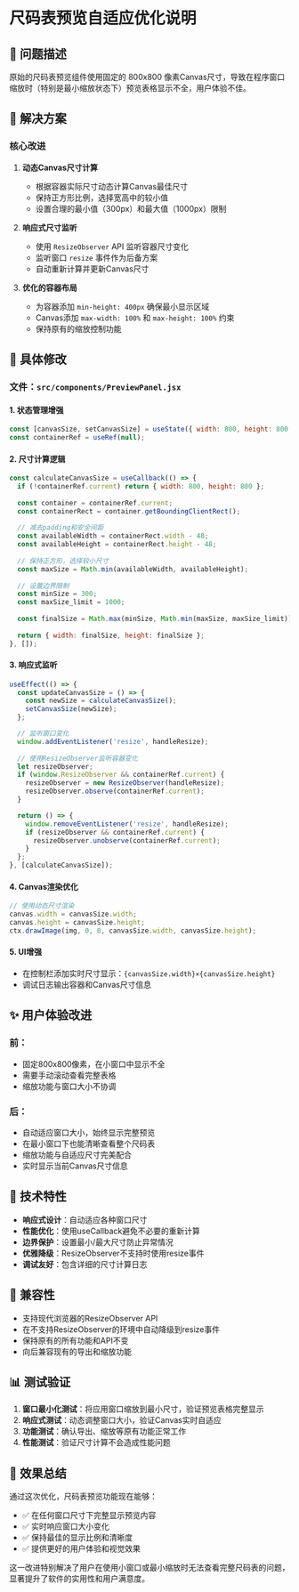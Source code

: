 # 尺码表预览自适应优化说明

## 🎯 问题描述

原始的尺码表预览组件使用固定的 800x800 像素Canvas尺寸，导致在程序窗口缩放时（特别是最小缩放状态下）预览表格显示不全，用户体验不佳。

## 🔧 解决方案

### 核心改进

1. **动态Canvas尺寸计算**
   - 根据容器实际尺寸动态计算Canvas最佳尺寸
   - 保持正方形比例，选择宽高中的较小值
   - 设置合理的最小值（300px）和最大值（1000px）限制

2. **响应式尺寸监听**
   - 使用 `ResizeObserver` API 监听容器尺寸变化
   - 监听窗口 `resize` 事件作为后备方案
   - 自动重新计算并更新Canvas尺寸

3. **优化的容器布局**
   - 为容器添加 `min-height: 400px` 确保最小显示区域
   - Canvas添加 `max-width: 100%` 和 `max-height: 100%` 约束
   - 保持原有的缩放控制功能

## 📝 具体修改

### 文件：`src/components/PreviewPanel.jsx`

#### 1. 状态管理增强
```jsx
const [canvasSize, setCanvasSize] = useState({ width: 800, height: 800 });
const containerRef = useRef(null);
```

#### 2. 尺寸计算逻辑
```jsx
const calculateCanvasSize = useCallback(() => {
  if (!containerRef.current) return { width: 800, height: 800 };
  
  const container = containerRef.current;
  const containerRect = container.getBoundingClientRect();
  
  // 减去padding和安全间距
  const availableWidth = containerRect.width - 48;
  const availableHeight = containerRect.height - 48;
  
  // 保持正方形，选择较小尺寸
  const maxSize = Math.min(availableWidth, availableHeight);
  
  // 设置边界限制
  const minSize = 300;
  const maxSize_limit = 1000;
  
  const finalSize = Math.max(minSize, Math.min(maxSize, maxSize_limit));
  
  return { width: finalSize, height: finalSize };
}, []);
```

#### 3. 响应式监听
```jsx
useEffect(() => {
  const updateCanvasSize = () => {
    const newSize = calculateCanvasSize();
    setCanvasSize(newSize);
  };

  // 监听窗口变化
  window.addEventListener('resize', handleResize);
  
  // 使用ResizeObserver监听容器变化
  let resizeObserver;
  if (window.ResizeObserver && containerRef.current) {
    resizeObserver = new ResizeObserver(handleResize);
    resizeObserver.observe(containerRef.current);
  }

  return () => {
    window.removeEventListener('resize', handleResize);
    if (resizeObserver && containerRef.current) {
      resizeObserver.unobserve(containerRef.current);
    }
  };
}, [calculateCanvasSize]);
```

#### 4. Canvas渲染优化
```jsx
// 使用动态尺寸渲染
canvas.width = canvasSize.width;
canvas.height = canvasSize.height;
ctx.drawImage(img, 0, 0, canvasSize.width, canvasSize.height);
```

#### 5. UI增强
- 在控制栏添加实时尺寸显示：`{canvasSize.width}×{canvasSize.height}`
- 调试日志输出容器和Canvas尺寸信息

## ✨ 用户体验改进

### 前：
- 固定800x800像素，在小窗口中显示不全
- 需要手动滚动查看完整表格
- 缩放功能与窗口大小不协调

### 后：
- 自动适应窗口大小，始终显示完整预览
- 在最小窗口下也能清晰查看整个尺码表
- 缩放功能与自适应尺寸完美配合
- 实时显示当前Canvas尺寸信息

## 🔧 技术特性

- **响应式设计**：自动适应各种窗口尺寸
- **性能优化**：使用useCallback避免不必要的重新计算
- **边界保护**：设置最小/最大尺寸防止异常情况
- **优雅降级**：ResizeObserver不支持时使用resize事件
- **调试友好**：包含详细的尺寸计算日志

## 🚀 兼容性

- 支持现代浏览器的ResizeObserver API
- 在不支持ResizeObserver的环境中自动降级到resize事件
- 保持原有的所有功能和API不变
- 向后兼容现有的导出和缩放功能

## 📊 测试验证

1. **窗口最小化测试**：将应用窗口缩放到最小尺寸，验证预览表格完整显示
2. **响应式测试**：动态调整窗口大小，验证Canvas实时自适应
3. **功能测试**：确认导出、缩放等原有功能正常工作
4. **性能测试**：验证尺寸计算不会造成性能问题

## 🎯 效果总结

通过这次优化，尺码表预览功能现在能够：
- ✅ 在任何窗口尺寸下完整显示预览内容
- ✅ 实时响应窗口大小变化
- ✅ 保持最佳的显示比例和清晰度
- ✅ 提供更好的用户体验和视觉效果

这一改进特别解决了用户在使用小窗口或最小缩放时无法查看完整尺码表的问题，显著提升了软件的实用性和用户满意度。
